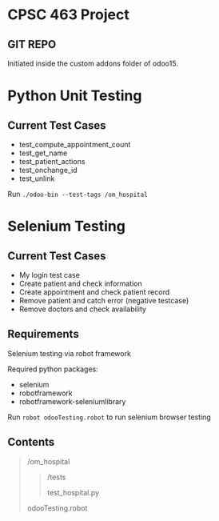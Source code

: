 # CPSC 463 Project
## GIT REPO
Initiated inside the custom addons folder of odoo15.

# Python Unit Testing 
## Current Test Cases
- test_compute_appointment_count
- test_get_name
- test_patient_actions
- test_onchange_id
- test_unlink

Run ```./odoo-bin --test-tags /om_hospital```

# Selenium Testing
## Current Test Cases
- My login test case
- Create patient and check information
- Create appointment and check patient record
- Remove patient and catch error (negative testcase)
- Remove doctors and check availability

## Requirements
Selenium testing via robot framework

Required python packages:
- selenium
- robotframework
- robotframework-seleniumlibrary

Run ```robot odooTesting.robot``` to run selenium browser testing

## Contents
> /om_hospital
> > /tests
> > 
> > test_hospital.py
>
> odooTesting.robot
